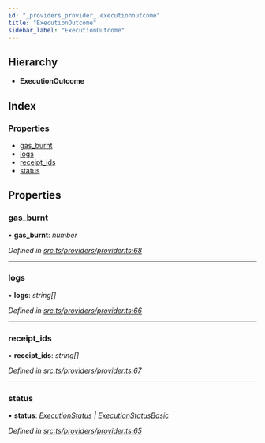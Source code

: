 ```yaml
---
id: "_providers_provider_.executionoutcome"
title: "ExecutionOutcome"
sidebar_label: "ExecutionOutcome"
---
```


## Hierarchy

* **ExecutionOutcome**

## Index

### Properties

* [gas_burnt](_providers_provider_.executionoutcome.md#gas_burnt)
* [logs](_providers_provider_.executionoutcome.md#logs)
* [receipt_ids](_providers_provider_.executionoutcome.md#receipt_ids)
* [status](_providers_provider_.executionoutcome.md#status)

## Properties

###  gas_burnt

• **gas_burnt**: *number*

*Defined in [src.ts/providers/provider.ts:68](https://github.com/nearprotocol/nearlib/blob/06c3a45/src.ts/providers/provider.ts#L68)*

___

###  logs

• **logs**: *string[]*

*Defined in [src.ts/providers/provider.ts:66](https://github.com/nearprotocol/nearlib/blob/06c3a45/src.ts/providers/provider.ts#L66)*

___

###  receipt_ids

• **receipt_ids**: *string[]*

*Defined in [src.ts/providers/provider.ts:67](https://github.com/nearprotocol/nearlib/blob/06c3a45/src.ts/providers/provider.ts#L67)*

___

###  status

• **status**: *[ExecutionStatus](_providers_provider_.executionstatus.md) | [ExecutionStatusBasic](../enums/_providers_provider_.executionstatusbasic.md)*

*Defined in [src.ts/providers/provider.ts:65](https://github.com/nearprotocol/nearlib/blob/06c3a45/src.ts/providers/provider.ts#L65)*
